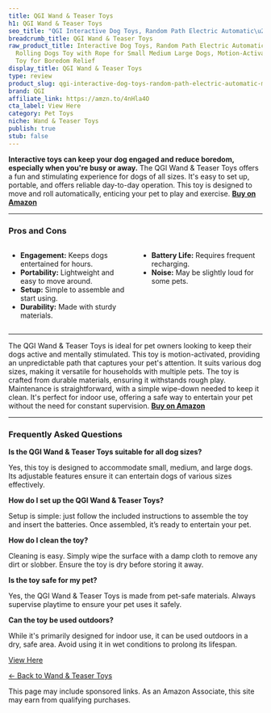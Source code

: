 ```yaml
---
title: QGI Wand & Teaser Toys
h1: QGI Wand & Teaser Toys
seo_title: "QGI Interactive Dog Toys, Random Path Electric Automatic\u2026"
breadcrumb_title: QGI Wand & Teaser Toys
raw_product_title: Interactive Dog Toys, Random Path Electric Automatic Moving and
  Rolling Dogs Toy with Rope for Small Medium Large Dogs, Motion-Activated Dog Stimulation
  Toy for Boredom Relief
display_title: QGI Wand & Teaser Toys
type: review
product_slug: qgi-interactive-dog-toys-random-path-electric-automatic-moving-and-roll-2a5abb4c
brand: QGI
affiliate_link: https://amzn.to/4nHla4O
cta_label: View Here
category: Pet Toys
niche: Wand & Teaser Toys
publish: true
stub: false
---
```


<div id="intro" class="full-width">
  <p><strong>Interactive toys can keep your dog engaged and reduce boredom, especially when you're busy or away.</strong> The QGI Wand & Teaser Toys offers a fun and stimulating experience for dogs of all sizes. It's easy to set up, portable, and offers reliable day-to-day operation. This toy is designed to move and roll automatically, enticing your pet to play and exercise. <a href="https://amzn.to/4nHla4O" rel="nofollow sponsored noopener" target="_blank"><strong>Buy on Amazon</strong></a></p>
</div>

<hr />
<h3 id="pros-cons">Pros and Cons</h3>
<div class="pc-grid" style="display:grid;grid-template-columns:1fr 1fr;gap:16px;">
  <ul>
    <li><strong>Engagement:</strong> Keeps dogs entertained for hours.</li>
    <li><strong>Portability:</strong> Lightweight and easy to move around.</li>
    <li><strong>Setup:</strong> Simple to assemble and start using.</li>
    <li><strong>Durability:</strong> Made with sturdy materials.</li>
  </ul>
  <ul>
    <li><strong>Battery Life:</strong> Requires frequent recharging.</li>
    <li><strong>Noise:</strong> May be slightly loud for some pets.</li>
  </ul>
</div>
<hr />

<div class="full-width">
  <p>The QGI Wand & Teaser Toys is ideal for pet owners looking to keep their dogs active and mentally stimulated. This toy is motion-activated, providing an unpredictable path that captures your pet's attention. It suits various dog sizes, making it versatile for households with multiple pets. The toy is crafted from durable materials, ensuring it withstands rough play. Maintenance is straightforward, with a simple wipe-down needed to keep it clean. It's perfect for indoor use, offering a safe way to entertain your pet without the need for constant supervision. <a href="https://amzn.to/4nHla4O" rel="nofollow sponsored noopener" target="_blank"><strong>Buy on Amazon</strong></a></p>
</div>

<hr />
<h3 id="faqs">Frequently Asked Questions</h3>

<p><strong>Is the QGI Wand & Teaser Toys suitable for all dog sizes?</strong></p>
<p>Yes, this toy is designed to accommodate small, medium, and large dogs. Its adjustable features ensure it can entertain dogs of various sizes effectively.</p>

<p><strong>How do I set up the QGI Wand & Teaser Toys?</strong></p>
<p>Setup is simple: just follow the included instructions to assemble the toy and insert the batteries. Once assembled, it’s ready to entertain your pet.</p>

<p><strong>How do I clean the toy?</strong></p>
<p>Cleaning is easy. Simply wipe the surface with a damp cloth to remove any dirt or slobber. Ensure the toy is dry before storing it away.</p>

<p><strong>Is the toy safe for my pet?</strong></p>
<p>Yes, the QGI Wand & Teaser Toys is made from pet-safe materials. Always supervise playtime to ensure your pet uses it safely.</p>

<p><strong>Can the toy be used outdoors?</strong></p>
<p>While it's primarily designed for indoor use, it can be used outdoors in a dry, safe area. Avoid using it in wet conditions to prolong its lifespan.</p>
<p><a class="btn" href="https://amzn.to/4nHla4O" target="_blank" rel="nofollow sponsored noopener">View Here</a></p>
<p><a href="/roundups/pet-toys/wand-teaser-toys/">← Back to Wand & Teaser Toys</a></p>
<aside class="disclosure">This page may include sponsored links. As an Amazon Associate, this site may earn from qualifying purchases.</aside>
